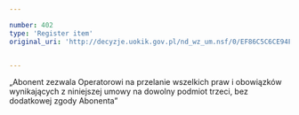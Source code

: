```yaml
---

number: 402
type: 'Register item'
original_uri: 'http://decyzje.uokik.gov.pl/nd_wz_um.nsf/0/EF86C5C6CE94F7CFC12572DD0032953E?OpenDocument'


---
```


„Abonent zezwala Operatorowi na przelanie wszelkich praw i obowiązków wynikających z niniejszej umowy na dowolny podmiot trzeci, bez dodatkowej zgody Abonenta”
